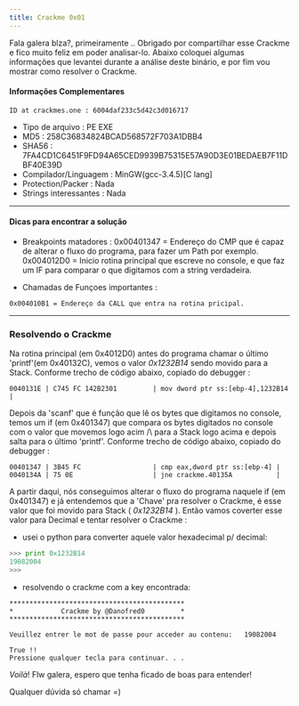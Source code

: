```yaml
---
title: Crackme 0x01
---
```


Fala galera blza?, primeiramente .. Obrigado por compartilhar esse Crackme e fico muito feliz em poder analisar-lo.
Abaixo coloquei algumas informações que levantei durante a análise deste binário, e por fim vou mostrar como resolver o Crackme.

#### Informações Complementares

```ID at crackmes.one : 6004daf233c5d42c3d016717```

- Tipo de arquivo : PE EXE
- MD5 : 258C36834824BCAD568572F703A1DBB4
- SHA56 : 7FA4CD1C6451F9FD94A65CED9939B75315E57A90D3E01BEDAEB7F11DBF40E39D
- Compilador/Linguagem : MinGW(gcc-3.4.5)[C lang]
- Protection/Packer : Nada
- Strings interessantes : Nada


---


#### Dicas para encontrar a solução

- Breakpoints matadores :
0x00401347 = Endereço do CMP que é capaz de alterar o fluxo do programa, para fazer um Path por exemplo.
0x004012D0 = Inicio rotina principal que escreve no console, e que faz um IF para comparar o que digitamos com a string verdadeira.

- Chamadas de Funçoes importantes :


```text
0x004010B1 = Endereço da CALL que entra na rotina pricipal.
```


---


### Resolvendo o Crackme


Na rotina principal (em 0x4012D0) antes do programa chamar o último 'printf'(em 0x40132C), vemos o valor *0x1232B14* sendo movido para a Stack.
Conforme trecho de código abaixo, copiado do debugger :

```text
0040131E | C745 FC 142B2301         | mov dword ptr ss:[ebp-4],1232B14 |
```


Depois da 'scanf' que é função que lê os bytes que digitamos no console, temos um if (em 0x401347) que compara os bytes digitados no console com o valor
que movemos logo acim /\ para a Stack logo acima e depois salta para o último 'printf'. Conforme trecho de código abaixo, copiado do debugger :

```text
00401347 | 3B45 FC                  | cmp eax,dword ptr ss:[ebp-4] |
0040134A | 75 0E                    | jne crackme.40135A           |
```

A partir daqui, nós conseguimos alterar o fluxo do programa naquele if (em 0x401347) e já entendemos que a 'Chave' pra resolver o Crackme, é esse valor que foi movido para Stack ( *0x1232B14* ). Então vamos coverter esse valor para Decimal e tentar resolver o Crackme :

- usei o python para converter aquele valor hexadecimal p/ decimal:

```python
>>> print 0x1232B14
19082004
>>>
```

- resolvendo o crackme com a key encontrada:

```DOS
********************************************
*            Crackme by @Danofred0         *
********************************************

Veuillez entrer le mot de passe pour acceder au contenu:   19082004

True !!
Pressione qualquer tecla para continuar. . .
```


_Voilà_! Flw galera, espero que tenha ficado de boas para entender!

Qualquer dúvida só chamar =)
